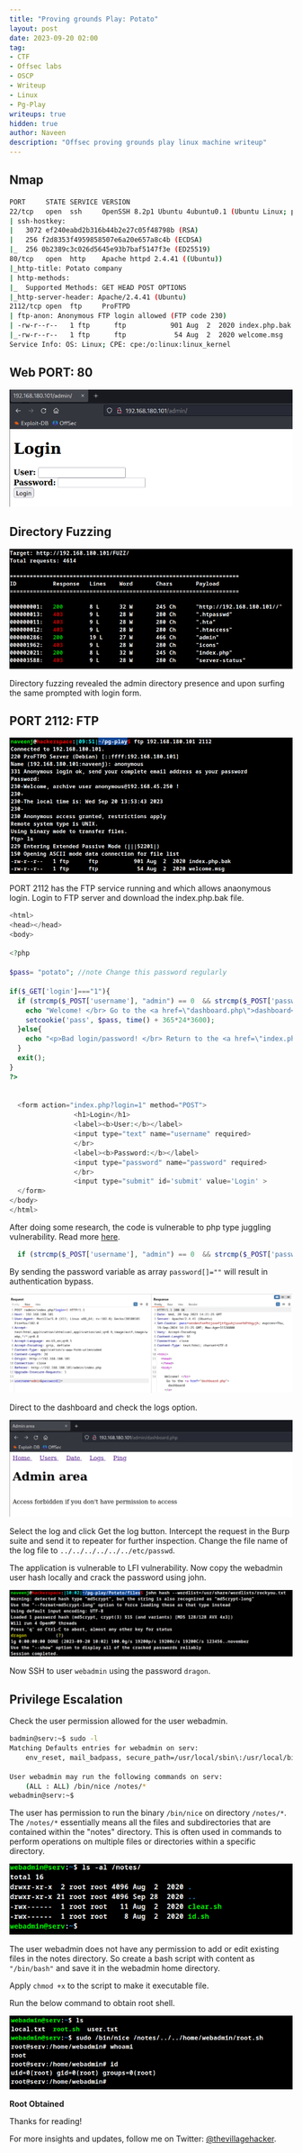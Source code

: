 ```yaml
---
title: "Proving grounds Play: Potato"
layout: post
date: 2023-09-20 02:00
tag: 
- CTF
- Offsec labs
- OSCP
- Writeup
- Linux
- Pg-Play
writeups: true
hidden: true
author: Naveen
description: "Offsec proving grounds play linux machine writeup"
---
```


## Nmap

```sh
PORT     STATE SERVICE VERSION
22/tcp   open  ssh     OpenSSH 8.2p1 Ubuntu 4ubuntu0.1 (Ubuntu Linux; protocol 2.0)
| ssh-hostkey: 
|   3072 ef240eabd2b316b44b2e27c05f48798b (RSA)
|   256 f2d8353f4959858507e6a20e657a8c4b (ECDSA)
|_  256 0b2389c3c026d5645e93b7baf5147f3e (ED25519)
80/tcp   open  http    Apache httpd 2.4.41 ((Ubuntu))
|_http-title: Potato company
| http-methods: 
|_  Supported Methods: GET HEAD POST OPTIONS
|_http-server-header: Apache/2.4.41 (Ubuntu)
2112/tcp open  ftp     ProFTPD
| ftp-anon: Anonymous FTP login allowed (FTP code 230)
| -rw-r--r--   1 ftp      ftp           901 Aug  2  2020 index.php.bak
|_-rw-r--r--   1 ftp      ftp            54 Aug  2  2020 welcome.msg
Service Info: OS: Linux; CPE: cpe:/o:linux:linux_kernel
```

## Web PORT: 80

![img](/assets/images/CTF/Proving_Grounds/Potato/web.png)

## Directory Fuzzing

![img](/assets/images/CTF/Proving_Grounds/Potato/dir.png)

Directory fuzzing revealed the admin directory presence and upon surfing the same prompted with login form.

## PORT 2112: FTP

![img](/assets/images/CTF/Proving_Grounds/Potato/ftp.png)


PORT 2112 has the FTP service running and which allows anaonymous login. Login to FTP server and download the index.php.bak file.

```php
<html>
<head></head>
<body>

<?php

$pass= "potato"; //note Change this password regularly

if($_GET['login']==="1"){
  if (strcmp($_POST['username'], "admin") == 0  && strcmp($_POST['password'], $pass) == 0) {
    echo "Welcome! </br> Go to the <a href=\"dashboard.php\">dashboard</a>";
    setcookie('pass', $pass, time() + 365*24*3600);
  }else{
    echo "<p>Bad login/password! </br> Return to the <a href=\"index.php\">login page</a> <p>";
  }
  exit();
}
?>


  <form action="index.php?login=1" method="POST">
                <h1>Login</h1>
                <label><b>User:</b></label>
                <input type="text" name="username" required>
                </br>
                <label><b>Password:</b></label>
                <input type="password" name="password" required>
                </br>
                <input type="submit" id='submit' value='Login' >
  </form>
</body>
</html>
```

After doing some research, the code is vulnerable to php type juggling vulnerability. Read more [here](https://owasp.org/www-pdf-archive/PHPMagicTricks-TypeJuggling.pdf?ref=infosecarticles.com).

```php
  if (strcmp($_POST['username'], "admin") == 0  && strcmp($_POST['password'], $pass) == 0) {
```

By sending the password variable as array `password[]=""` will result in authentication bypass.

![img](/assets/images/CTF/Proving_Grounds/Potato/bypass.png)

Direct to the dashboard and check the logs option.

![img](/assets/images/CTF/Proving_Grounds/Potato/logs.png)

Select the log and click Get the log button. Intercept the request in the Burp suite and send it to repeater for further inspection. Change the file name of the log file to `../../../../../../etc/passwd`.

The application is vulnerable to LFI vulnerability. Now copy the webadmin user hash locally and crack the password using john.

![img](/assets/images/CTF/Proving_Grounds/Potato/john.png)

Now SSH to user `webadmin` using the password `dragon`.

## Privilege Escalation

Check the user permission allowed for the user webadmin.

```sh
badmin@serv:~$ sudo -l
Matching Defaults entries for webadmin on serv:
    env_reset, mail_badpass, secure_path=/usr/local/sbin\:/usr/local/bin\:/usr/sbin\:/usr/bin\:/sbin\:/bin\:/snap/bin

User webadmin may run the following commands on serv:
    (ALL : ALL) /bin/nice /notes/*
webadmin@serv:~$ 
```

The user has permission to run the binary `/bin/nice` on directory `/notes/*`. The `/notes/*` essentially means all the files and subdirectories that are contained within the "notes" directory. This is often used in commands to perform operations on multiple files or directories within a specific directory.

![img](/assets/images/CTF/Proving_Grounds/Potato/ls.png)

The user webadmin does not have any permission to add or edit existing files in the notes directory. So create a bash script with content as `"/bin/bash"` and save it in the webadmin home directory.

Apply `chmod +x` to the script to make it executable file.

Run the below command to obtain root shell.

![img](/assets/images/CTF/Proving_Grounds/Potato/root.png)

**Root Obtained**

Thanks for reading!

For more insights and updates, follow me on Twitter: [@thevillagehacker](https://twitter.com/thevillagehackr).